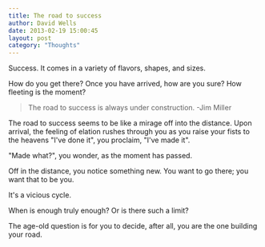 ```yaml
---
title: The road to success
author: David Wells
date: 2013-02-19 15:00:45
layout: post
category: "Thoughts"
---
```


Success. It comes in a variety of flavors, shapes, and sizes.

How do you get there? Once you have arrived, how are you sure? How fleeting is the moment?

> The road to success is always under construction. -Jim Miller

The road to success seems to be like a mirage off into the distance. Upon arrival, the feeling of elation rushes through you as you raise your fists to the heavens "I've done it", you proclaim, "I've made it".

"Made what?", you wonder, as the moment has passed.

Off in the distance, you notice something new. You want to go there; you want that to be you.

It's a vicious cycle.

When is enough truly enough? Or is there such a limit?

The age-old question is for you to decide, after all, you are the one building your road.
